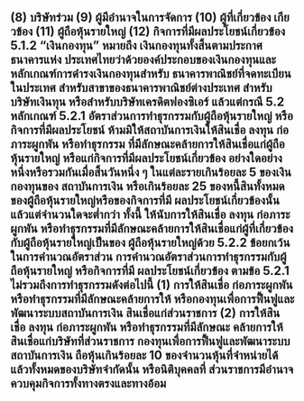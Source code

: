 (8) บริษัทร่วม
(9) ผู้มีอำนาจในการจัดการ
(10) ผู้ที่เกี่ยวข้อง
เกียวข้อง
(11) ผู้ถือหุ้นรายใหญ่
(12) กิจการที่มีผลประโยชน์เกี่ยวข้อง
5.1.2 “เงินกองทุน” หมายถึง เงินกองทุนทั้งสิ้นตามประกาศธนาคารแห่ง
ประเทศไทยว่าด้วยองค์ประกอบของเงินกองทุนและหลักเกณฑ์การดำรงเงินกองทุนสําหรับ
ธนาคารพาณิชย์ที่จดทะเบียนในประเทศ สำหรับสาขาของธนาคารพาณิชย์ต่างประเทศ สำหรับ
บริษัทเงินทุน หรือสําหรับบริษัทเครดิตฟองซิเอร์ แล้วแต่กรณี
5.2 หลักเกณฑ์
5.2.1 อัตราส่วนการทำธุรกรรมกับผู้ถือหุ้นรายใหญ่ หรือกิจการที่มีผลประโยชน์
ห้ามมิให้สถาบันการเงินให้สินเชื่อ ลงทุน ก่อภาระผูกพัน หรือทำธุรกรรม
ที่มีลักษณะคล้ายการให้สินเชื่อแก่ผู้ถือหุ้นรายใหญ่ หรือแก่กิจการที่มีผลประโยชน์เกี่ยวข้อง
อย่างใดอย่างหนึ่งหรือรวมกันเมื่อสิ้นวันหนึ่ง ๆ ในแต่ละรายเกินร้อยละ 5 ของเงินกองทุนของ
สถาบันการเงิน หรือเกินร้อยละ 25 ของหนี้สินทั้งหมดของผู้ถือหุ้นรายใหญ่หรือของกิจการที่มี
ผลประโยชน์เกี่ยวข้องนั้น แล้วแต่จำนวนใดจะต่ำกว่า ทั้งนี้ ให้นับการให้สินเชื่อ ลงทุน ก่อภาระ
ผูกพัน หรือทำธุรกรรมที่มีลักษณะคล้ายการให้สินเชื่อแก่ผู้ที่เกี่ยวข้องกับผู้ถือหุ้นรายใหญ่เป็นของ
ผู้ถือหุ้นรายใหญ่ด้วย
5.2.2 ข้อยกเว้นในการคำนวณอัตราส่วน
การคำนวณอัตราส่วนการทำธุรกรรมกับผู้ถือหุ้นรายใหญ่ หรือกิจการที่มี
ผลประโยชน์เกี่ยวข้อง ตามข้อ 5.2.1 ไม่รวมถึงการทำธุรกรรมดังต่อไปนี้
(1) การให้สินเชื่อ ก่อภาระผูกพัน หรือทำธุรกรรมที่มีลักษณะคล้ายการให้
หรือกองทุนเพื่อการฟื้นฟูและพัฒนาระบบสถาบันการเงิน
สินเชื่อแก่ส่วนราชการ
(2) การให้สินเชื่อ ลงทุน ก่อภาระผูกพัน หรือทำธุรกรรมที่มีลักษณะ
คล้ายการให้สินเชื่อแก่บริษัทที่ส่วนราชการ กองทุนเพื่อการฟื้นฟูและพัฒนาระบบสถาบันการเงิน
ถือหุ้นเกินร้อยละ 10 ของจำนวนหุ้นที่จำหน่ายได้แล้วทั้งหมดของบริษัทจำกัดนั้น หรือนิติบุคคลที่
ส่วนราชการมีอำนาจควบคุมกิจการทั้งทางตรงและทางอ้อม
------

